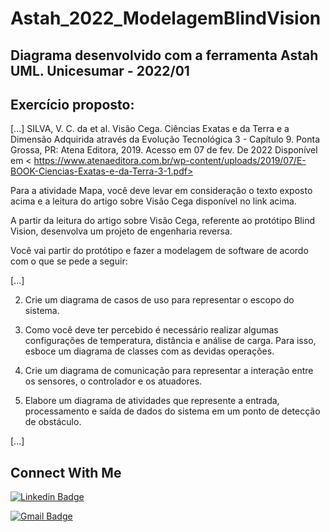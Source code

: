# Astah_2022_ModelagemBlindVision
Diagrama desenvolvido com a ferramenta Astah UML. Unicesumar - 2022/01
---

## Exercício proposto:
[...]
SILVA, V. C. da et al. Visão Cega. Ciências Exatas e da Terra e a Dimensão Adquirida através da Evolução Tecnológica 3 - Capítulo 9. Ponta Grossa, PR: Atena Editora, 2019. Acesso em 07 de fev. De 2022 Disponível em < https://www.atenaeditora.com.br/wp-content/uploads/2019/07/E-BOOK-Ciencias-Exatas-e-da-Terra-3-1.pdf>

Para a atividade Mapa, você deve levar em consideração o texto exposto acima e a leitura do artigo sobre Visão Cega disponível no link acima.

A partir da leitura do artigo sobre Visão Cega, referente ao protótipo Blind Vision, desenvolva um projeto de engenharia reversa.

Você vai partir do protótipo e fazer a modelagem de software de acordo com o que se pede a seguir:

[...]

2) Crie um diagrama de casos de uso para representar o escopo do sistema.

3) Como você deve ter percebido é necessário realizar algumas configurações de temperatura, distância e análise de carga. Para isso, esboce um diagrama de classes com as devidas operações.

4) Crie um diagrama de comunicação para representar a interação entre os sensores, o controlador e os atuadores.

5) Elabore um diagrama de atividades que represente a entrada, processamento e saída de dados do sistema em um ponto de detecção de obstáculo.

[...]

## Connect With Me

[![Linkedin Badge](https://img.shields.io/badge/-LinkedIn-blue?style=flat-square&logo=Linkedin&logoColor=white&link=https:https://www.linkedin.com/in/eduardo-w-ungefehr-838226101/)](https://www.linkedin.com/in/eduardo-w-ungefehr-838226101/)

[![Gmail Badge](https://img.shields.io/badge/-Gmail-c14438?style=flat-square&logo=Gmail&logoColor=white&link=mailto:eduardowubr@gmail.com)](mailto:eduardowubr@gmail.com)
